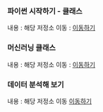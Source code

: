 ### 파이썬 시작하기 - 클래스
내용 :
해당 저정소 이동 : [이동하기]()

### 머신러닝 클래스
내용 :
해당 저정소 이동 : [이동하기]()

### 데이터 분석해 보기
내용 :
해당 저정소 이동 [이동하기]()
